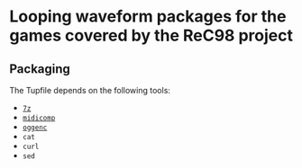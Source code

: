 # Looping waveform packages for the games covered by the ReC98 project

## Packaging

The Tupfile depends on the following tools:

* [`7z`](https://7-zip.org/)
* [`midicomp`](https://github.com/markc/midicomp)
* [`oggenc`](https://rarewares.org/ogg-oggenc.php)
* `cat`
* `curl`
* `sed`

